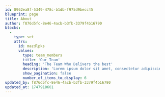 ```yaml
---
id: 8962ea8f-5349-478c-b1db-f975d9becc45
blueprint: page
title: About
author: f876d5fc-8e46-4acb-b3fb-3379f4b16790
blocks:
  -
    type: set
    attrs:
      id: mazdlpks
      values:
        type: team_members
        title: 'Our Team'
        heading: 'The Team Who Delivers the best'
        description: 'Lorem ipsum dolor sit amet, consectetur adipiscing elit. Pellentesque massa nibh, pulvinar vitae aliquet nec, accumsan aliquet orci.'
        show_pagination: false
        number_of_items_to_display: 6
updated_by: f876d5fc-8e46-4acb-b3fb-3379f4b16790
updated_at: 1747918601
---
```

